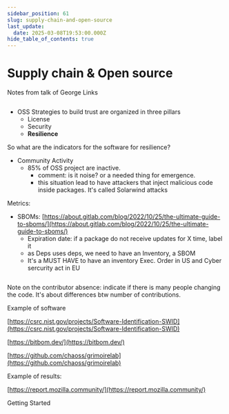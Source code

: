 ```yaml
---
sidebar_position: 61
slug: supply-chain-and-open-source
last_update:
  date: 2025-03-08T19:53:00.000Z
hide_table_of_contents: true
---
```


# Supply chain & Open source


Notes from talk of George Links



<figure>
  <img src="/storage/1743630384533.jpeg" alt="" />
  <figcaption>
  
    
  
  </figcaption>
</figure>



- OSS Strategies to build trust are organized in three pillars
	- License
	- Security
	- **Resilience**

So what are the indicators for the software for resilience?

- Community Activity
	- 85% of OSS project are inactive.
		- comment: is it noise? or a needed thing for emergence.
		- this situation lead to have attackers that inject malicious code inside packages. It's called Solarwind attacks

Metrics:

- SBOMs: [https://about.gitlab.com/blog/2022/10/25/the-ultimate-guide-to-sboms/](https://about.gitlab.com/blog/2022/10/25/the-ultimate-guide-to-sboms/)
	- Expiration date: if a package do not receive updates for X time, label it
	- as Deps uses deps, we need to have an Inventory, a SBOM
	- It's a MUST HAVE to have an inventory Exec. Order in US and Cyber sercurity act in EU


<figure>
  <img src="/storage/1743630389462.jpeg" alt="" />
  <figcaption>
  
    
  
  </figcaption>
</figure>




Note on the contributor absence: indicate if there is many people changing the code. It's about differences btw number of contributions.


Example of software


[https://csrc.nist.gov/projects/Software-Identification-SWID](https://csrc.nist.gov/projects/Software-Identification-SWID)


[https://bitbom.dev/](https://bitbom.dev/)


[https://github.com/chaoss/grimoirelab](https://github.com/chaoss/grimoirelab)


Example of results:


[https://report.mozilla.community/](https://report.mozilla.community/)


Getting Started



<figure>
  <img src="/storage/1743630391959.jpeg" alt="" />
  <figcaption>
  
    
  
  </figcaption>
</figure>





      